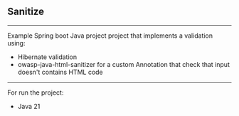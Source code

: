 ## Sanitize
----
Example Spring boot Java project project that implements a validation using:
- Hibernate validation
- owasp-java-html-sanitizer for a custom Annotation that check that input doesn't contains HTML code

----
For run the project:
- Java 21




